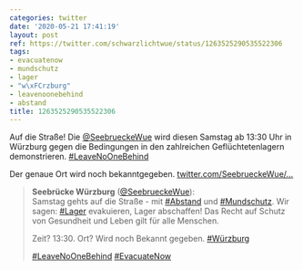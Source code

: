 ```yaml
---
categories: twitter
date: '2020-05-21 17:41:19'
layout: post
ref: https://twitter.com/schwarzlichtwue/status/1263525290535522306
tags:
- evacuatenow
- mundschutz
- lager
- "w\xFCrzburg"
- leavenoonebehind
- abstand
title: 1263525290535522306
---
```

Auf die Straße! Die [@SeebrueckeWue](https://twitter.com/SeebrueckeWue) wird diesen Samstag ab 13:30 Uhr in Würzburg gegen die Bedingungen in den zahlreichen Geflüchtetenlagern demonstrieren. [#LeaveNoOneBehind](/t/leavenoonebehind)



Der genaue Ort wird noch bekanntgegeben. [twitter.com/SeebrueckeWue/…](https://twitter.com/SeebrueckeWue/status/1263459975214641162)
> <b>Seebrücke Würzburg</b> ([@SeebrueckeWue](https://twitter.com/SeebrueckeWue)):  
>Samstag gehts auf die Straße - mit [#Abstand](/t/abstand) und [#Mundschutz](/t/mundschutz). Wir sagen: [#Lager](/t/lager) evakuieren, Lager abschaffen! Das Recht auf Schutz von Gesundheit und Leben gilt für alle Menschen.   
>  
>  
>  
>Zeit? 13:30. Ort? Wird noch Bekannt gegeben. [#Würzburg](/t/würzburg)  
>  
>  
>  
>[#LeaveNoOneBehind](/t/leavenoonebehind) [#EvacuateNow](/t/evacuatenow)   

